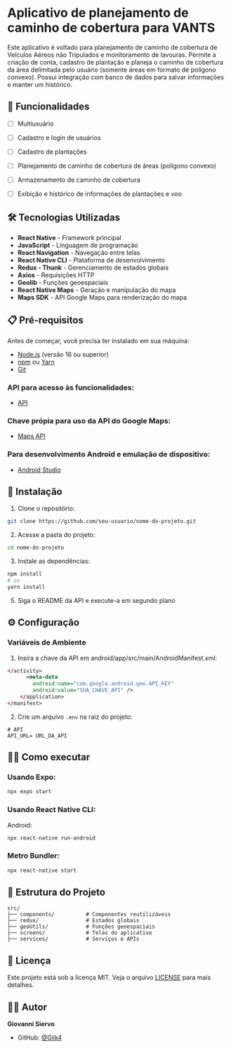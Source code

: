 # Aplicativo de planejamento de caminho de cobertura para VANTS

Este aplicativo é voltado para planejamento de caminho de cobertura de Veículos Aéreos não Tripulados e monitoramento de lavouras. Permite a criação de conta, cadastro de plantação e planeja o caminho de cobertura da área delimitada pelo usuário (somente áreas em formato de polígono convexo). Possui integração com banco de dados para salvar informações e manter um histórico.


## 🚀 Funcionalidades

- [ ] Multiusuário
- [ ] Cadastro e login de usuários
- [ ] Cadastro de plantações
- [ ] Planejamento de caminho de cobertura de áreas (polígono convexo)
- [ ] Armazenamento de caminho de cobertura 
- [ ] Exibição e histórico de informações de plantações e voo


## 🛠️ Tecnologias Utilizadas

- **React Native** - Framework principal
- **JavaScript** - Linguagem de programação
- **React Navigation** - Navegação entre telas
- **React Native CLI** - Plataforma de desenvolvimento
- **Redux - Thunk** - Gerenciamento de estados globais
- **Axios** - Requisições HTTP
- **Geolib** - Funções geoespaciais
- **React Native Maps** - Geração e manipulação do mapa
- **Maps SDK** - API Google Maps para renderização do mapa


## 📋 Pré-requisitos

Antes de começar, você precisa ter instalado em sua máquina:

- [Node.js](https://nodejs.org/) (versão 16 ou superior)
- [npm](https://www.npmjs.com/) ou [Yarn](https://yarnpkg.com/)
- [Git](https://git-scm.com/)

### API para acesso às funcionalidades:
- [API](https://github.com/Giik4/api_projeto)

### Chave própia para uso da API do Google Maps:
- [Maps API](https://developers.google.com/maps/documentation/javascript/get-api-key?hl=pt-BR)

### Para desenvolvimento Android e emulação de dispositivo:
- [Android Studio](https://developer.android.com/studio)


## 🔧 Instalação

1. Clone o repositório:
```bash
git clone https://github.com/seu-usuario/nome-do-projeto.git
```

2. Acesse a pasta do projeto:
```bash
cd nome-do-projeto
```

3. Instale as dependências:
```bash
npm install
# ou
yarn install
```

5. Siga o README da API e execute-a em segundo plano


## ⚙️ Configuração

### Variáveis de Ambiente

1. Insira a chave da API em android/app/src/main/AndroidManifest.xml:
```xml
</activity>
      <meta-data
        android:name="com.google.android.geo.API_KEY"
        android:value="SUA_CHAVE_API" />
    </application>
</manifest>
```

2. Crie um arquivo `.env` na raiz do projeto:

```env
# API
API_URL= URL_DA_API
```


## 🏃‍♂️ Como executar

### Usando Expo:
```bash
npx expo start
```

### Usando React Native CLI:

Android:
```bash
npx react-native run-android
```

### Metro Bundler:
```bash
npx react-native start
```


## 📁 Estrutura do Projeto

```
src/
├── components/          # Componentes reutilizáveis
├── redux/               # Estados globais
├── geoUtils/            # Funções geoespaciais
├── screens/             # Telas do aplicativo
├── services/            # Serviços e APIs
```


## 📄 Licença

Este projeto está sob a licença MIT. Veja o arquivo [LICENSE](LICENSE) para mais detalhes.

## 👨‍💻 Autor

**Giovanni Siervo**
- GitHub: [@Giik4](https://github.com/Giik4)
